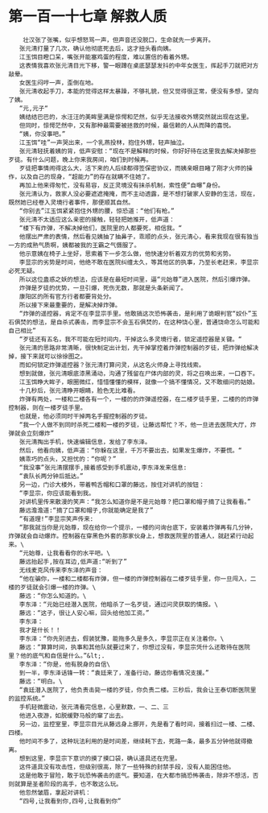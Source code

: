# 第一百一十七章 解救人质
        壮汉张了张嘴，似乎想怒骂一声，但声音还没脱口，生命就先一步离开。
       张元清打量了几次，确认他彻底死去后，这才扭头看向姨。
       江玉饵目瞪口呆，嘴张开能塞鸡蛋的程度，难以置信的看着外甥。
       这表情我喜欢张元清目光下移，警一眼蹲在桌底瑟瑟发抖的中年女医生，挥起手刀就把对方敲晕。
       女医生闷哼一声，歪倒在地。
       张元清收起手刀，本能的觉得这样太暴躁，不够礼貌，但又觉得很正常，便没有多想，望向了姨。
       “元,元子“
       姨结结巴巴的，水汪汪的美眸里满是惊愕和茫然，似乎无法接收外甥突然就出现在这里。
       但同时，惊愕茫然中，又有那种最需要被拯救的时候，最信赖的人从而降的喜悦。
       “姨，你没事吧。”
       江玉饵“哇”一声哭出来，一个乳燕投林，抱住外甥，轻声抽泣。
       张元清轻抚着姨的背，低声安慰：“现在不是解释的时候，你好好待在这里我去解决掉那些歹徒。有什么问题，晚上你来我房间，咱们到时候再。
       歹徒把事情闹得这么大，活下来的人后续都得签保密协议，而姨亲眼目睹了刚才火师的操作，以及自己的现身，“超能力”的存在就瞒不住她了。
       再加上他来得匆忙，没有易容，反正灵境没有抹杀机制，索性便“自曝”身份。
       张元清认为，救家人没必要遮遮掩掩，而不主动透露，是不想打破家人安静的生活，现在，既然她已经卷入灵境行者事件，那便顺其自然。
       “你别去”江玉饵紧紧抱住外甥的腰，惊恐道：“他们有枪。”
       张元清不太适应这么亲密的接触，轻轻把她推开，低声道：
       “楼下有炸弹，不解决掉他们，医院里的人都要死，相信我。“
       他摆出严肃的表情，然后看见姨抽了抽鼻子，乖顺的点头，张元清心，看来我现在很有独当一方的成熟气质啊，姨都被我的王霸之气慑服了。
       他示意姨在椅子上坐好，思索着下一步怎么做，他快速分析着双方的优势和劣势。
       李显宗的劣势是时间，他绝不敢在医院纠缠太久，等其他区的执事，乃至长老赶来，李显宗必死无疑。
       所以这位蛊惑之妖的想法，应该是在最短时间里，逼“元始尊”进入医院，然后引爆炸弹。
       炸弹是歹徒的优势，一旦引爆，死伤无数，那就是头条新闻了。
       康阳区的所有官方行者都要背处分。
       所以接下来最重要的，是解决掉炸弹。
       “炸弹的遥控器，肯定不在李显宗手里。他敢搞这次恐怖袭击，是利用了诡眼判官“奴仆”玉石俱焚的想法，是自杀式袭击，而李显宗不会玉石俱焚的，在这种饶心里，普通饶命怎么可能和自己相比”
       “歹徒还有五名，我不可能在短时间内，干掉这么多灵境行者，锁定遥控器是关键。“
       张元清的思路非常清晰，很快制定出计划，先干掉掌控着炸弹控制器的歹徒，把炸弹给解决掉，接下来就可以徐徐图之。
       而如何锁定炸弹遥控器？张元清打算问灵，从这名火师身上寻找线索。
       想到就做，张元清眼底漆黑涌动，沟通了残留在尸体内部的灵，将之召唤出来，一口吞下。
       江玉饵睁大眸子，眼圈微红，惜惜懂懂的模样，就像一个搞不懂情况，又不敢细问的姑娘。
       十几秒后，张元清睁开眼睛，脸色无比难看。
       炸弹有两处，一楼和二楼各有一个，一楼的的炸弹遥控器，在二楼歹徒手里，二楼的的炸弹控制器，则在一楼歹徒手里。
       也就是，他必须同时干掉两名手握控制器的歹徒。
       “我一个人做不到同时杀死二楼和一楼的歹徒，让藤远帮忙？不，他一旦进去医院大厅，炸弹就会立刻爆炸”
       张元清掏出手机，快速编辑信息，发给了李东泽。
       然后，他看向姨，低声道：“你躲在这里，千万不要出去，如果发生爆炸，不要慌。“
       姨乖巧的点头，又担忧的：“你呢？”
       “我没事”张元清摆摆手,接着感受到手机震动,李东泽发来信息:
       “袁队长两分钟后抵达。”
       另一边，门诊大楼外，带着鸭舌帽和口罩的藤远，按住对讲机的按钮：
       “李显宗，你应该能看到我。
       对讲机里传来散漫的笑声：“我怎么知道你是不是元始尊？把口罩和帽子摘了让我看看。”
       藤远澹澹道:“摘了口罩和帽子,你就能确定是我了”
       “有道理!”李显宗笑声传来:
       “那我就当你是元始尊，现在给你一个提示，一楼的问询台底下，安装着炸弹再有几分钟，炸弹就会自动爆炸。控制器在穿黑色外套的那家伙身上，想救医院里的普通人，就赶紧行动起来。\
       “元始尊，让我看看你的水平吧。\
       藤远抬起手,按在耳边,低声道:“听到了”
       无线麦克风传来李东泽的声音：
       “他在骗你，一楼和二楼都有炸弹，但一楼的炸弹控制器在二楼歹徒手里，你一旦闯入，二楼的歹徒就会引爆一楼的炸弹。\
       藤远：“你怎么知道的。\
       李东泽：“元始已经潜入医院，他暗杀了一名歹徒，通过问灵获取的情报。\
       藤远：“这子，很让人安心嘛，回头给他加工资。”
       李东泽：
       我才是什长！！
       李东泽：“你先别进去，假装犹豫，能拖多久是多久，李显宗正在关注着你。\
       藤远：“算算时间，执事和其他队就要过来了，你想过没有，李显宗凭什么还敢待在医院里？他的底气和自信是什么。”&lt;.
       李东泽：“你是，他有脱身的自信\
       到一半，李东泽话锋一转：“袁廷来了，准备行动，藤远你看情况支援。”
       藤远：“明白。\
       “袁廷潜入医院了，他负责击毙一楼的歹徒，你负责二楼。三秒后，我会让王泰切断医院里的监控系统。”
       手机轻微震动，张元清看完信息，心里默数，一、二、三
       他进入夜游，如脱缓野马般的窜了出去。
       另一边，监控室里，李显宗目光从藤远身上挪开，先是看了看时间，接着扫过一楼、二楼、四楼。
       他时间不多了，这种玩法利用的是时间差，继续耗下去，死路一条，最多五分钟他就得撤离。
       想到这里，李显宗下意识的摸了摸口袋，确认道具还在兜里。
       这件道具没有攻击性，但级别很高，除了一些特殊的封禁手段，没有人能困住他。
       这是他敢于冒险，敢于玩恐怖袭击的底气。要知道，在大都市搞恐怖袭击，除非不想活，否则就算是圣者阶段的高手，也不敢这么玩。
       他忽然皱眉，拿起对讲机：
       “四号,让我看到你,四号,让我看到你”